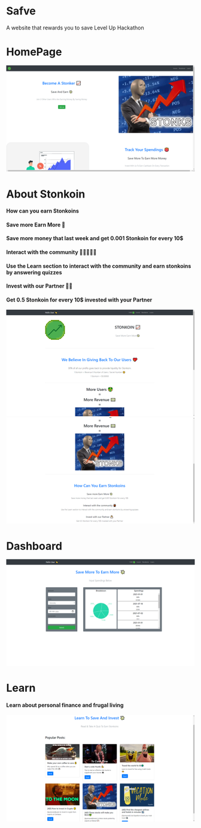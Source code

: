 # Safve

A website that rewards you to save
Level Up Hackathon

<h1>HomePage</h1>

<img src="images\Screenshot 2021-07-18 204630.png">

<h1>About Stonkoin</h1>

<h4>How can you earn Stonkoins</h4>
<h4>Save more Earn More 💸</h4>
<h4>Save more money that last week and get 0.001 Stonkoin for every 10$</h4>
<h4>Interact with the community 🧑🏻‍🤝‍🧑🏿</h4>
<h4>Use the Learn section to interact with the community and earn stonkoins by answering quizzes</h4>
<h4>Invest with our Partner 🧑‍💻</h4>
<h4>Get 0.5 Stonkoin for every 10$ invested with your Partner</h4>

<img src="images\Screenshot 2021-07-18 204855.png">

<img src="images\Screenshot 2021-07-18 204910.png">

<h1>Dashboard</h1>

<img src="images\Screenshot 2021-07-18 204658.png">

<h1>Learn</h1>

<h4>Learn about personal finance and frugal living</h4>

<img src="images\Screenshot 2021-07-18 204726.png">
